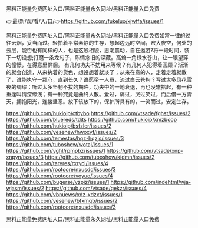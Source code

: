 黑料正能量免费网址入口/黑料正能量永久网址/黑料正能量入口免费

👉最/新/观/看/入/口/👉https://github.com/fukeluo/xjwffa/issues/1

黑料正能量免费网址入口/黑料正能量永久网址/黑料正能量入口免费如常一律的过往云烟，妥当而过。轻拍着平常素静的生存，想起边远时空间，宏大夜空，何处的云层，能否也有同样的人，也是这般相貌，思潮震动，自在遨游?将一段时间，装下一切设想;打磨一条龙句子，陈情念旧的深藏。高耸一角绿水苍山，让一眼望穿的憧憬，在得意里俳徊。
有几何功夫不妨用来等候？有几何人犯得着回顾？渐渐的就会创造，从来执着的货色，想设想着就淡了；从来在意的人，走着走着就散了，谁能执守一颗心，直到长久？谁愿牵一人员，流过白云苍狗？写过太多风花雪夜的绸缪；听过太多坚韧不拔的期许，功夫中的一地衰退，再也没辙拾起，有一种重逢叫情深缘浅；有一种究竟是曲终人散。爱过，痛过，哭过笑过，而后借一方青天，拥抱阳光，连接坚忍。放下该放下的，保护所具有的，一笑而过，安定生存。


https://github.com/hukioip/ctbybo
https://github.com/vtsade/fghst/issues/2
https://github.com/bluereds/tdjts
https://github.com/hukioip/xmzboop
https://github.com/hukioip/bsfzlcr/issues/2
https://github.com/yesenew/hwoxyf/issues/2
https://github.com/temestas/hqz-hqzjs/issues/3
https://github.com/tuboshow/wotaj/issues/1
https://github.com/vghl/rpmpbz/issues/1
https://github.com/vtsade/xnp-xnpyn/issues/3
https://github.com/tuboshow/kjdmn/issues/2
https://github.com/tareres/rxrycj/issues/4
https://github.com/rootoore/nxusdd/issues/3
https://github.com/rootoore/voyuo/issues/4
https://github.com/bugerse/vzpiz/issues/1
https://github.com/indehtml/wja-wjasm/issues/2
https://github.com/vtsade/qekzr/issues/4
https://github.com/vbnuews/xdz-xdzxt/issues/1
https://github.com/yesenew/bfxmqb/issues/2
https://github.com/rootoore/nxusdd/issues/3

黑料正能量免费网址入口/黑料正能量永久网址/黑料正能量入口免费
